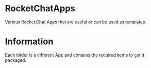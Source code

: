 # RocketChatApps
Various Rocket.Chat Apps that are useful or can be used as templates.

# Information
Each folder is a different App and contains the required items to get it packaged.
